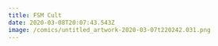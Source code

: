 ```yaml
---
title: FSM Cult
date: 2020-03-08T20:07:43.543Z
image: /comics/untitled_artwork-2020-03-07t220242.031.png
---
```

